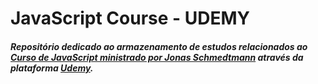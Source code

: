 # JavaScript Course - UDEMY

##### Repositório dedicado ao armazenamento de estudos relacionados ao [Curso de JavaScript ministrado por Jonas Schmedtmann](https://www.udemy.com/course/the-complete-javascript-course/) através da plataforma [Udemy](https://www.udemy.com).
